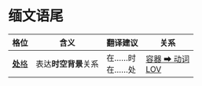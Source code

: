 # 缅文语尾

|格位|含义|翻译建议|关系|
|-|-|-|-|
|[**处**格](https://assets-hk.wikipali.org/pali-handbook/zh-Hans/declension/loc.html)|表达**时空背景**关系|在……时<br>在……处|[容器 ➡ 动词<br>LOV](https://assets-hk.wikipali.org/pali-handbook/zh-Hans/basic-relation/loc/loc-lov.html)|